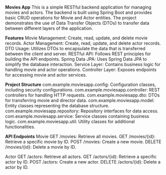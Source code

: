 **Movies App**
This is a simple RESTful backend application for managing movies and actors. The backend is built using Spring Boot and provides basic CRUD operations for Movie and Actor entities. The project demonstrates the use of Data Transfer Objects (DTOs) to transfer data between different layers of the application.

**Features**
Movie Management: Create, read, update, and delete movie records.
Actor Management: Create, read, update, and delete actor records.
DTO Usage: Utilizes DTOs to encapsulate the data that is transferred between the client and server.
RESTful API: Follows REST principles for building the API endpoints.
Spring Data JPA: Uses Spring Data JPA to simplify the database interaction.
Service Layer: Contains business logic for handling movie and actor operations.
Controller Layer: Exposes endpoints for accessing movie and actor services.


**Project Structure**
com.example.moviesapp.config: Configuration classes, including security configurations.
com.example.moviesapp.controller: REST controllers for handling HTTP requests.
com.example.moviesapp.dto: DTOs for transferring movie and director data.
com.example.moviesapp.model: Entity classes representing the database structure.
com.example.moviesapp.repository: Repository interfaces for data access.
com.example.moviesapp.service: Service classes containing business logic.
com.example.moviesapp.util: Utility classes for additional functionalities.

**API Endpoints**
Movie
GET /movies: Retrieve all movies.
GET /movies/{id}: Retrieve a specific movie by ID.
POST /movies: Create a new movie.
DELETE /movies/{id}: Delete a movie by ID.

Actor
GET /actors: Retrieve all actors.
GET /actors/{id}: Retrieve a specific actor by ID.
POST /actors: Create a new actor.
DELETE /actors/{id}: Delete a actor by ID.
